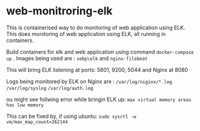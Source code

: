 # web-monitroring-elk
 This is containerised way to do monitoring of web application using ELK.
 This does monitoring of web application using ELK, all running in containers.
 
 Build containers for elk and web application using command `docker-compose up` . Images being used are : `sebp\elk` and `nginx-filebeat`
 
 This will bring ELK listening at ports: 5601, 9200, 5044 and Nginx at 8080
 
 Logs being monitored by ELK on Nginx are : 
 `/var/log/niginx/*.log`
 `/var/log/syslog`
 `/var/log/auth.log`

ou might see follwing error while bringin ELK up:
 `max virtual memory areas has low memory`
 
 This can be fixed by, if using ubuntu:
 `sudo sysctl -w vm/max_map_count=262144`
